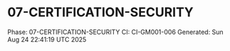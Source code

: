# 07-CERTIFICATION-SECURITY
Phase: 07-CERTIFICATION-SECURITY
CI: CI-GM001-006
Generated: Sun Aug 24 22:41:19 UTC 2025
